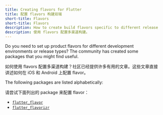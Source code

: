 ```yaml
---
title: Creating flavors for Flutter
title: 配置 flavors 构建双端
short-title: Flavors
short-title: Flavors
description: How to create build flavors specific to different release types or development environments.
description: 使用 flavors 配置多渠道构建。
---
```


Do you need to set up product flavors for different development
environments or release types?
The community has created some packages that you might find useful.

如何使用 flavors 配置多渠道构建？社区已经提供许多有用的文章。这些文章直接讲述如何在 iOS 和 Android 上配置 flavor。

The following packages are listed alphabetically:

请尝试下面列出的 package 来配置 flavor：

* [`flutter_flavor`][]
* [`flutter_flavorizr`][]


[`flutter_flavor`]: {{site.pub}}/packages/flutter_flavor
[`flutter_flavorizr`]: {{site.pub}}/packages/flutter_flavorizr
